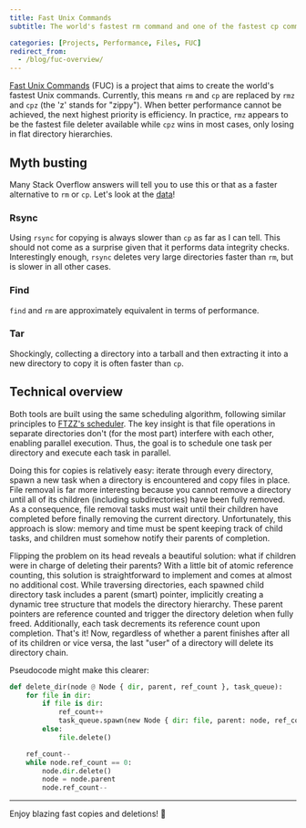 ```yaml
---
title: Fast Unix Commands
subtitle: The world's fastest rm command and one of the fastest cp commands

categories: [Projects, Performance, Files, FUC]
redirect_from:
  - /blog/fuc-overview/
---
```


[Fast Unix Commands](https://github.com/SUPERCILEX/fuc) (FUC) is a project that aims to create the
world's fastest Unix commands. Currently, this means `rm` and `cp` are replaced by `rmz` and `cpz`
(the 'z' stands for "zippy"). When better performance cannot be achieved, the next highest priority
is efficiency. In practice, `rmz` appears to be the fastest file deleter available while `cpz` wins
in most cases, only losing in flat directory hierarchies.

## Myth busting

Many Stack Overflow answers will tell you to use this or that as a faster alternative to `rm`
or `cp`. Let's look at the [data](https://github.com/SUPERCILEX/fuc/tree/master/comparisons)!

### Rsync

Using `rsync` for copying is always slower than `cp` as far as I can tell. This should not come as a
surprise given that it performs data integrity checks. Interestingly enough, `rsync` deletes very
large directories faster than `rm`, but is slower in all other cases.

### Find

`find` and `rm` are approximately equivalent in terms of performance.

### Tar

Shockingly, collecting a directory into a tarball and then extracting it into a new directory to
copy it is often faster than `cp`.

## Technical overview

Both tools are built using the same scheduling algorithm, following similar principles
to [FTZZ's scheduler](/blog/ftzz-overview#scheduling-algorithm). The key insight is that file
operations in separate directories don't (for the most part) interfere with each other, enabling
parallel execution. Thus, the goal is to schedule one task per directory and execute each task in
parallel.

Doing this for copies is relatively easy: iterate through every directory, spawn a new task when a
directory is encountered and copy files in place. File removal is far more interesting because you
cannot remove a directory until all of its children (including subdirectories) have been fully
removed. As a consequence, file removal tasks must wait until their children have completed before
finally removing the current directory. Unfortunately, this approach is slow: memory and time must
be spent keeping track of child tasks, and children must somehow notify their parents of completion.

Flipping the problem on its head reveals a beautiful solution: what if children were in charge of
deleting their parents? With a little bit of atomic reference counting, this solution is
straightforward to implement and comes at almost no additional cost. While traversing directories,
each spawned child directory task includes a parent (smart) pointer, implicitly creating a dynamic
tree structure that models the directory hierarchy. These parent pointers are reference counted and
trigger the directory deletion when fully freed. Additionally, each task decrements its reference
count upon completion. That's it! Now, regardless of whether a parent finishes after all of its
children or vice versa, the last "user" of a directory will delete its directory chain.

Pseudocode might make this clearer:

```python
def delete_dir(node @ Node { dir, parent, ref_count }, task_queue):
    for file in dir:
        if file is dir:
            ref_count++
            task_queue.spawn(new Node { dir: file, parent: node, ref_count: 1 })
        else:
            file.delete()

    ref_count--
    while node.ref_count == 0:
        node.dir.delete()
        node = node.parent
        node.ref_count--
```

---

Enjoy blazing fast copies and deletions! 🚀
